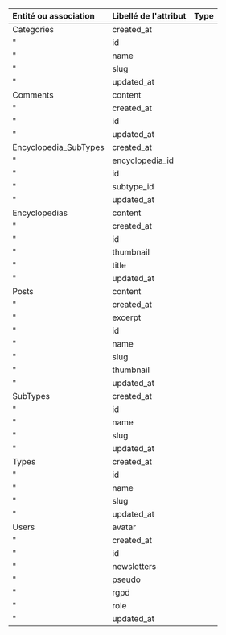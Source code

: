 | Entité ou association | Libellé de l'attribut | Type |
|:----------------------|:----------------------|:-----|
| Categories            | created_at            |      |
| "                     | id                    |      |
| "                     | name                  |      |
| "                     | slug                  |      |
| "                     | updated_at            |      |
| Comments              | content               |      |
| "                     | created_at            |      |
| "                     | id                    |      |
| "                     | updated_at            |      |
| Encyclopedia_SubTypes | created_at            |      |
| "                     | encyclopedia_id       |      |
| "                     | id                    |      |
| "                     | subtype_id            |      |
| "                     | updated_at            |      |
| Encyclopedias         | content               |      |
| "                     | created_at            |      |
| "                     | id                    |      |
| "                     | thumbnail             |      |
| "                     | title                 |      |
| "                     | updated_at            |      |
| Posts                 | content               |      |
| "                     | created_at            |      |
| "                     | excerpt               |      |
| "                     | id                    |      |
| "                     | name                  |      |
| "                     | slug                  |      |
| "                     | thumbnail             |      |
| "                     | updated_at            |      |
| SubTypes              | created_at            |      |
| "                     | id                    |      |
| "                     | name                  |      |
| "                     | slug                  |      |
| "                     | updated_at            |      |
| Types                 | created_at            |      |
| "                     | id                    |      |
| "                     | name                  |      |
| "                     | slug                  |      |
| "                     | updated_at            |      |
| Users                 | avatar                |      |
| "                     | created_at            |      |
| "                     | id                    |      |
| "                     | newsletters           |      |
| "                     | pseudo                |      |
| "                     | rgpd                  |      |
| "                     | role                  |      |
| "                     | updated_at            |      |
